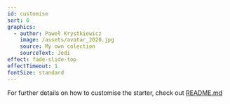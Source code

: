 ```yaml
---
id: customise
sort: 6
graphics:
  - author: Paweł Krystkiewicz
    image: /assets/avatar_2020.jpg
    source: My own colection
    sourceText: Jedi
effect: fade-slide-top
effectTimeout: 1
fontSize: standard
---
```

For further details on how to customise the starter, check out [README.md](https://github.com/awesome1888/gatsby-starter-grayscale-promo/blob/master/README.md)
